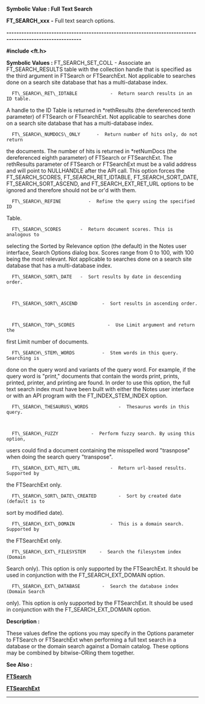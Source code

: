 




<!--
 /\* Font Definitions \*/
 @font-face
 {font-family:"Tms Rmn";
 panose-1:2 2 6 3 4 5 5 2 3 4;}
@font-face
 {font-family:Helv;
 panose-1:2 11 6 4 2 2 2 3 2 4;}
@font-face
 {font-family:"Cambria Math";
 panose-1:2 4 5 3 5 4 6 3 2 4;}
 /\* Style Definitions \*/
 p.MsoNormal, li.MsoNormal, div.MsoNormal
 {margin-top:0cm;
 margin-right:0cm;
 margin-bottom:8.0pt;
 margin-left:0cm;
 line-height:107%;
 font-size:11.0pt;
 font-family:"Calibri",sans-serif;}
.MsoChpDefault
 {font-size:11.0pt;}
.MsoPapDefault
 {margin-bottom:8.0pt;
 line-height:107%;}
 /\* Page Definitions \*/
 @page WordSection1
 {size:612.0pt 792.0pt;
 margin:72.0pt 72.0pt 72.0pt 72.0pt;}
div.WordSection1
 {page:WordSection1;}
-->




 


**Symbolic Value : Full Text Search**



**FT\_SEARCH\_xxx** **-** Full text
search options.


**----------------------------------------------------------------------------------------------------------**



**#include <ft.h>**


 **Symbolic Values :**      FT\_SEARCH\_SET\_COLL     -  Associate an FT\_SEARCH\_RESULTS
table with the collection handle that is specified as the third argument in
FTSearch or FTSearchExt. Not applicable to searches done on a search site
database that has a multi-database index.  

  

      FT\_SEARCH\_RET\_IDTABLE            -  Return search results in an ID table.
A handle to the ID Table is returned in \*rethResults (the dereferenced tenth
parameter) of FTSearch or FTsearchExt. Not applicable to searches done on a
search site database that has a multi-database index.  

  

      FT\_SEARCH\_NUMDOCS\_ONLY      -  Return number of hits only, do not return
the documents. The number of hits is returned in \*retNumDocs (the dereferenced
eighth parameter) of FTSearch or FTSearchExt. The rethResults parameter of
FTSearch or FTSearchExt must be a valid address and will point to NULLHANDLE
after the API call. This option forces the FT\_SEARCH\_SCORES,
FT\_SEARCH\_RET\_IDTABLE, FT\_SEARCH\_SORT\_DATE, FT\_SEARCH\_SORT\_ASCEND, and
FT\_SEARCH\_EXT\_RET\_URL options to be ignored and therefore should not be or'd
with them.  

  

      FT\_SEARCH\_REFINE          -  Refine the query using the specified ID
Table.  

  

      FT\_SEARCH\_SCORES       -  Return document scores. This is analogous to
selecting the Sorted by Relevance option (the default) in the Notes user
interface, Search Options dialog box. Scores range from 0 to 100, with 100
being the most relevant. Not applicable to searches done on a search site
database that has a multi-database index.  

  

      FT\_SEARCH\_SORT\_DATE   -  Sort results by date in descending order.  

  

      FT\_SEARCH\_SORT\_ASCEND         -  Sort results in ascending order.  

  

      FT\_SEARCH\_TOP\_SCORES            -  Use Limit argument and return the
first Limit number of documents.  

  

      FT\_SEARCH\_STEM\_WORDS          -  Stem words in this query. Searching is
done on the query word and variants of the query word. For example, if the
query word is "print," documents that contain the words print,
prints, printed, printer, and printing are found. In order to use this option,
the full text search index must have been built with either the Notes user
interface or with an API program with the FT\_INDEX\_STEM\_INDEX option.  

  

      FT\_SEARCH\_THESAURUS\_WORDS           -  Thesaurus words in this query.  

  

      FT\_SEARCH\_FUZZY            -  Perform fuzzy search. By using this option,
users could find a document containing the misspelled word
"trasnpose" when doing the search query "transpose".  

  

      FT\_SEARCH\_EXT\_RET\_URL           -  Return url-based results. Supported by
the FTSearchExt only.  

  

      FT\_SEARCH\_SORT\_DATE\_CREATED        -  Sort by created date (default is to
sort by modified date).  

  

      FT\_SEARCH\_EXT\_DOMAIN             -  This is a domain search. Supported by
the FTSearchExt only.  

  

      FT\_SEARCH\_EXT\_FILESYSTEM     -  Search the filesystem index (Domain
Search only). This option is only supported by the FTSearchExt. It should be
used in conjunction with the FT\_SEARCH\_EXT\_DOMAIN option.  

  

      FT\_SEARCH\_EXT\_DATABASE        -  Search the database index (Domain Search
only). This option is only supported by the FTSearchExt. It should be used in
conjunction with the FT\_SEARCH\_EXT\_DOMAIN option.  

  




**Description :**



These values
define the options you may specify in the Options parameter to FTSearch or
FTSearchExt when performing a full text search in a database or the domain
search against a Domain catalog.  These options may be combined by
bitwise-ORing them together.


 **See Also :**


**[FTSearch](FTSearch.md)**


**[FTSearchExt](FTSearchExt.md)**



----------------------------------------------------------------------------------------------------------


 





